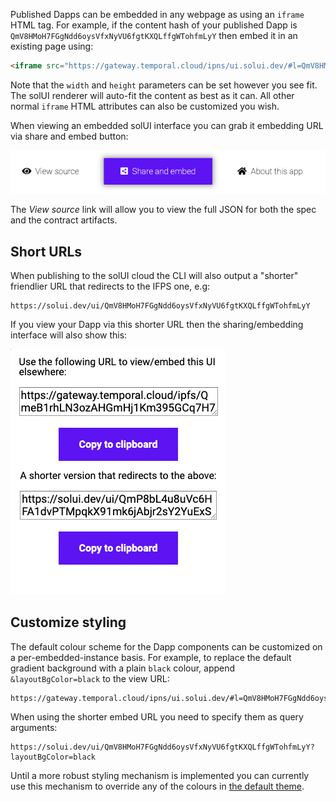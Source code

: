 Published Dapps can be embedded in any webpage as using an `iframe` HTML tag. For example, if the content hash of your published Dapp is `QmV8HMoH7FGgNdd6oysVfxNyVU6fgtKXQLffgWTohfmLyY` then embed it in an existing page using:

```html
<iframe src="https://gateway.temporal.cloud/ipns/ui.solui.dev/#l=QmV8HMoH7FGgNdd6oysVfxNyVU6fgtKXQLffgWTohfmLyY" width="800" height="600" />
```

Note that the `width` and `height` parameters can be set however you see fit. The solUI renderer will auto-fit the content as best as it can. All other normal `iframe` HTML attributes can also be customized you wish.

When viewing an embedded solUI interface you can grab it embedding URL via share and embed button:

![Share and embed](../../images/EmbedButton.png)

The _View source_ link will allow you to view the full JSON for both the spec and the contract artifacts.

## Short URLs

When publishing to the solUI cloud the CLI will also output a "shorter" friendlier URL that redirects to the IFPS one, e.g:

```
https://solui.dev/ui/QmV8HMoH7FGgNdd6oysVfxNyVU6fgtKXQLffgWTohfmLyY
```

If you view your Dapp via this shorter URL then the sharing/embedding interface will also show this:

![Short URL](../../images/ShortEmbedUrl.png)

## Customize styling

The default colour scheme for the Dapp components can be customized on a per-embedded-instance basis. For example, to replace the default gradient background with a plain `black` colour, append `&layoutBgColor=black` to the view URL:

```
https://gateway.temporal.cloud/ipns/ui.solui.dev/#l=QmV8HMoH7FGgNdd6oysVfxNyVU6fgtKXQLffgWTohfmLyY&layoutBgColor=black
```

When using the shorter embed URL you need to specify them as query arguments:

```
https://solui.dev/ui/QmV8HMoH7FGgNdd6oysVfxNyVU6fgtKXQLffgWTohfmLyY?layoutBgColor=black
```

Until a more robust styling mechanism is implemented you can currently use this mechanism to override any of the colours in [the default theme](https://github.com/solui/solui/blob/master/packages/styles/src/themes/1.js).



